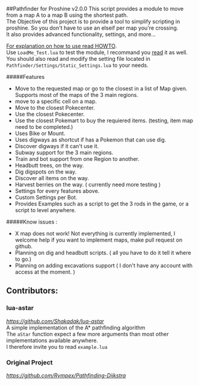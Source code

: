 ##Pathfinder for Proshine v2.0.0
This script provides a module to move from a map A to a map B using the shortest path.  
The Objective of this project is to provide a tool to simplify scripting in proshine. So you don't have to use an elseif per map you're crossing.  
It also provides advanced functionality, settings, and more...  

[For explanation on how to use read HOWTO](https://github.com/MeltWS/ProShinePathfinder/blob/dev/HOWTO.md).  
Use `LoadMe_Test.lua` to test the module, I recommand you [read](https://github.com/MeltWS/ProShinePathfinder/blob/dev/LoadMe_Test.lua) it as well.  
You should also read and modify the setting file located in `Pathfinder/Settings/Static_Settings.lua` to your needs.  

#####Features

* Move to the requested map or go to the closest in a list of Map given. Supports most of the maps of the 3 main regions.
* move to a specific cell on a map.
* Move to the closest Pokecenter.
* Use the closest Pokecenter.
* Use the closest Pokemart to buy the requiered items. (testing, item map need to be completed.)
* Uses Bike or Mount.
* Uses digways as shortcut if has a Pokemon that can use dig.
* Discover digways if it can't use it.
* Subway support for the 3 main regions.
* Train and bot support from one Region to another.
* Headbutt trees, on the way.
* Dig digspots on the way.
* Discover all items on the way.
* Harvest berries on the way. ( currently need more testing )
* Settings for every features above.
* Custom Settings per Bot.
* Provides Examples such as a script to get the 3 rods in the game, or a script to level anywhere.

#####Know issues :

* X map does not work! Not everything is currently implemented, I welcome help if you want to implement maps, make pull request on github.
* Planning on dig and headbutt scripts. ( all you have to do it tell it where to go.)
* Planning on adding excavations support ( I don't have any account with access at the moment. )

## Contributors:

### lua-astar
*https://github.com/Shakadak/lua-astar*  
A simple implementation of the A* pathfinding algorithm  
The `aStar` function expect a few more arguments than most other implementations available anywhere.  
I therefore invite you to read `example.lua`  

### Original Project
*https://github.com/Rympex/Pathfinding-Dijkstra*
